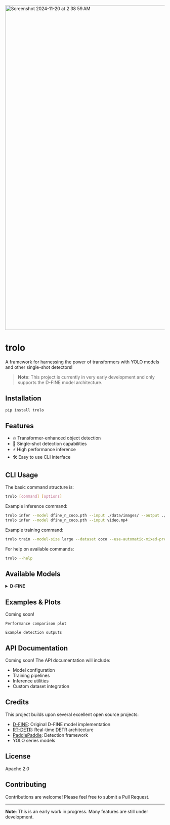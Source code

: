 <img width="1024" alt="Screenshot 2024-11-20 at 2 38 59 AM" src="https://github.com/user-attachments/assets/73311b13-a624-4736-8472-b22318bcd6b0">

# trolo

A framework for harnessing the power of transformers with YOLO models and other single-shot detectors!

> **Note**: This project is currently in very early development and only supports the D-FINE model architecture.

## Installation

```bash
pip install trolo
```


## Features

- 🔥 Transformer-enhanced object detection
- 🎯 Single-shot detection capabilities  
- ⚡ High performance inference
- 🛠️ Easy to use CLI interface

## CLI Usage

The basic command structure is:

```bash
trolo [command] [options]
```


Example inference command:
```bash
trolo infer --model dfine_n_coco.pth --input ./data/images/ --output ./data/outputs/
trolo infer --model dfine_n_coco.pth --input video.mp4
```

Example training command:
```bash
trolo train --model-size large --dataset coco --use-automatic-mixed-precision --number-of-gpus 4
```

For help on available commands:
```bash
trolo --help
```


## Available Models

<details>
<summary><b>D-FINE</b></summary>

The D-FINE model redefines regression tasks in DETR-based detectors using Fine-grained Distribution Refinement (FDR).

Available configurations:
- D-FINE-N: Lightweight model
- D-FINE-S: Small model
- D-FINE-M: Medium model  
- D-FINE-L: Large model
- D-FINE-X: Extra large model

Reference configuration files:
```yaml:trolo/configs/yaml/dfine/dfine_hgnetv2_l_coco.yml
startLine: 1
endLine: 7
```

<summary><b>TROLO-24</b></summary>
**Currently under development.**


</details>

## Examples & Plots

Coming soon!

```
Performance comparison plot
```


```
Example detection outputs
```


## API Documentation

Coming soon! The API documentation will include:

- Model configuration
- Training pipelines
- Inference utilities
- Custom dataset integration

## Credits

This project builds upon several excellent open source projects:

- [D-FINE](https://github.com/Peterande/D-FINE): Original D-FINE model implementation
- [RT-DETR](https://github.com/lyuwenyu/RT-DETR): Real-time DETR architecture
- [PaddlePaddle](https://github.com/PaddlePaddle/PaddleDetection): Detection framework
- YOLO series models

## License

Apache 2.0

## Contributing

Contributions are welcome! Please feel free to submit a Pull Request.

---

**Note**: This is an early work in progress. Many features are still under development.
